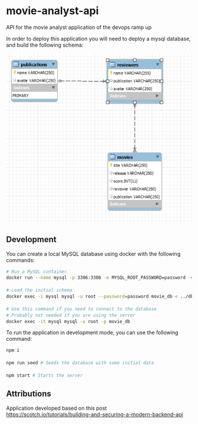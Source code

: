 # movie-analyst-api
API for the movie analyst application of the devops ramp up

In order to deploy this application you will need to deploy a mysql database, and build the following schema:

![alt text](schema.png)

## Development

You can create a local MySQL database using docker with the following commands:

```bash
# Run a MySQL container
docker run --name mysql -p 3306:3306 -e MYSQL_ROOT_PASSWORD=password -e MYSQL_DATABASE=movie_db -d mysql:9.3.0-oracle

# Load the initial schema
docker exec -i mysql mysql -u root --password=password movie_db < ../db/init.sql

# Use this command if you need to connect to the database
# Probably not needed if you are using the server
docker exec -it mysql mysql -u root -p movie_db
```

To run the application in development mode, you can use the following command:

```bash
npm i

npm run seed # Seeds the database with some initial data

npm start # Starts the server
```

## Attributions
Application developed based on this post https://scotch.io/tutorials/building-and-securing-a-modern-backend-api